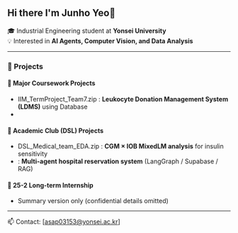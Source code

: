 
<!--
**junho-create/junho-create** is a ✨ _special_ ✨ repository because its `README.md` (this file) appears on your GitHub profile.

Here are some ideas to get you started:

- 🔭 I’m currently working on ...
- 🌱 I’m currently learning ...
- 👯 I’m looking to collaborate on ...
- 🤔 I’m looking for help with ...
- 💬 Ask me about ...
- 📫 How to reach me: ...
- 😄 Pronouns: ...
- ⚡ Fun fact: ...
-->
## Hi there I'm Junho Yeo👋
🎓 Industrial Engineering student at **Yonsei University**  
💡 Interested in **AI Agents, Computer Vision, and Data Analysis**  

---

### 🧩 Projects
#### 🧪 Major Coursework Projects  
- IIM_TermProject_Team7.zip
  : **Leukocyte Donation Management System (LDMS)** using Database
- 
#### 🧠 Academic Club (DSL) Projects  
- DSL_Medical_team_EDA.zip
  : **CGM × IOB MixedLM analysis** for insulin sensitivity
- 
  : **Multi-agent hospital reservation system** (LangGraph / Supabase / RAG)  
#### 💼 25-2 Long-term Internship  
- Summary version only (confidential details omitted)

---

📫 Contact: [asap03153@yonsei.ac.kr] 
